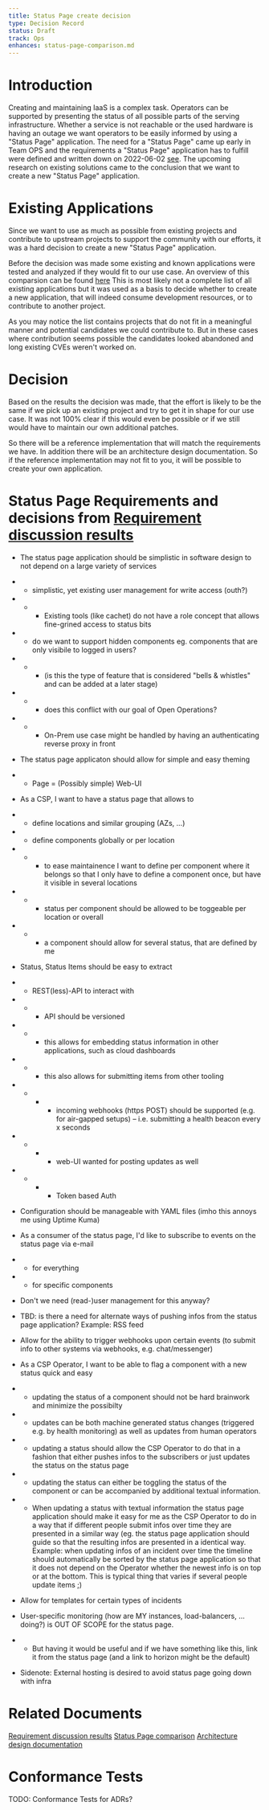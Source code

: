 ```yaml
---
title: Status Page create decision
type: Decision Record
status: Draft
track: Ops
enhances: status-page-comparison.md
---
```


# Introduction

Creating and maintaining IaaS is a complex task. Operators can
be supported by presenting the status of all possible parts of the
serving infrastructure. Whether a service is not reachable or
the used hardware is having an outage we want operators to be easily informed
by using a "Status Page" application. The need for a "Status Page"
came up early in Team OPS and the requirements a "Status Page" application 
has to fulfill were defined and written down on 2022-06-02 [see](https://github.com/SovereignCloudStack/issues/issues/123).
The upcoming research on existing solutions came to the conclusion that we want to
create a new "Status Page" application.

# Existing Applications

Since we want to use as much as possible from existing projects and contribute to
upstream projects to support the community with our efforts, it was a hard
decision to create a new "Status Page" application.

Before the decision was made some existing and known applications were tested
and analyzed if they would fit to our use case. An overview of this
comparsion can be found [here](https://github.com/SovereignCloudStack/Docs/blob/main/Decisions/status-page-comparison.md)
This is most likely not a complete list of all existing applications but it
was used as a basis to decide whether to create a new application, that
will indeed consume development resources, or to contribute to another project.

As you may notice the list contains projects that do not fit in a meaningful manner
and potential candidates we could contribute to. But in these cases where
contribution seems possible the candidates looked abandoned
and long existing CVEs weren't worked on.

# Decision

Based on the results the decision was made, that the effort is likely to be the same if
we pick up an existing project and try to get it in shape for our use case. It was not
100% clear if this would even be possible or if we still would have to maintain our
own additional patches.

So there will be a reference implementation that will match the requirements we have.
In addition there will be an architecture design documentation. So if the reference
implementation may not fit to you, it will be possible to create your own application.

# Status Page Requirements and decisions from [Requirement discussion results](https://github.com/SovereignCloudStack/issues/files/8822531/20220602-status-page-scs-session.pdf)

* The status page application should be simplistic in software design to not depend on a large
variety of services
* * simplistic, yet existing user management for write access (outh?)
* * * Existing tools (like cachet) do not have a role concept that allows fine-grined access to
status bits
* * do we want to support hidden components eg. components that are only visibile to logged in
users?
* * * (is this the type of feature that is considered "bells & whistles" and can be added at a later
stage)
* * * does this conflict with our goal of Open Operations?
* * * On-Prem use case might be handled by having an authenticating reverse proxy in front
* The status page applicaton should allow for simple and easy theming
* * Page = (Possibly simple) Web-UI

* As a CSP, I want to have a status page that allows to
* * define locations and similar grouping (AZs, ...)
* * define components globally or per location
* * * to ease maintainence I want to define per component where it belongs so that I only have
to define a component once, but have it visible in several locations
* * * status per component should be allowed to be toggeable per location or overall
* * * a component should allow for several status, that are defined by me

* Status, Status Items should be easy to extract
* * REST(less)-API to interact with
* * * API should be versioned
* * * this allows for embedding status information in other applications, such as cloud
dashboards
* * * this also allows for submitting items from other tooling
* * * * incoming webhooks (https POST) should be supported (e.g. for air-gapped setups) –
i.e. submitting a health beacon every x seconds
* * * * web-UI wanted for posting updates as well
* * * * Token based Auth

* Configuration should be manageable with YAML files (imho this annoys me using Uptime Kuma)

* As a consumer of the status page, I'd like to subscribe to events on the status page via e-mail
* * for everything
* * for specific components
* Don't we need (read-)user management for this anyway?
* TBD: is there a need for alternate ways of pushing infos from the status page application?
Example: RSS feed
* Allow for the ability to trigger webhooks upon certain events (to submit info to other systems via
webhooks, e.g. chat/messenger)

* As a CSP Operator, I want to be able to flag a component with a new status quick and easy
* * updating the status of a component should not be hard brainwork and minimize the possibilty
* * updates can be both machine generated status changes (triggered e.g. by health monitoring)
as well as updates from human operators
* * updating a status should allow the CSP Operator to do that in a fashion that either pushes
infos to the subscribers or just updates the status on the status page
* * updating the status can either be toggling the status of the component or can be
accompanied by additional textual information.
* * When updating a status with textual information the status page application should make it
easy for me as the CSP Operator to do in a way that if different people submit infos over time
they are presented in a similar way (eg. the status page application should guide so that the
resulting infos are presented in a identical way. Example: when updating infos of an incident
over time the timeline should automatically be sorted by the status page application so that it
does not depend on the Operator whether the newest info is on top or at the bottom. This is
typical thing that varies if several people update items ;)

* Allow for templates for certain types of incidents

* User-specific monitoring (how are MY instances, load-balancers, ... doing?) is OUT OF SCOPE for
the status page.
* * But having it would be useful and if we have something like this, link it from the status page
(and a link to horizon might be the default)
* Sidenote: External hosting is desired to avoid status page going down with infra

# Related Documents

[Requirement discussion results](https://github.com/SovereignCloudStack/issues/files/8822531/20220602-status-page-scs-session.pdf)
[Status Page comparison](https://github.com/SovereignCloudStack/Docs/blob/main/Decisions/status-page-comparison.md)
[Architecture design documentation](https://github.com/joshmue/scs-docs/tree/statuspage-design/Design-Docs/statuspage)

# Conformance Tests

TODO: Conformance Tests for ADRs?